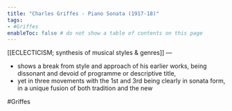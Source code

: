 ```yaml
---
title: "Charles Griffes - Piano Sonata (1917-18)"
tags:
- #Griffes 
enableToc: false # do not show a table of contents on this page
---
```


[[ECLECTICISM; synthesis of musical styles & genres]] —
- shows a break from style and approach of his earlier works, being dissonant and devoid of programme or descriptive title, 
- yet in three movements with the 1st and 3rd being clearly in sonata form, in a unique fusion of both tradition and the new

#Griffes 